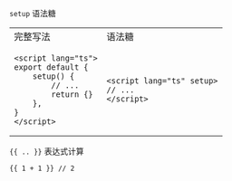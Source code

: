 
`setup` 语法糖

<table>
<tr>
<td>完整写法</td>
<td>语法糖</td>
</tr>
<tr>
<td>

```vue
<script lang="ts">
export default {
    setup() {
        // ...
        return {}
    },
}
</script>
```

</td>
<td>

```vue
<script lang="ts" setup>
// ...
</script>
```

</td>
</tr>
</table>

`{{ .. }}` 表达式计算

```vue
{{ 1 + 1 }} // 2
```
